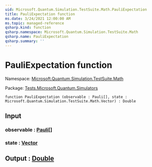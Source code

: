 ```yaml
---
uid: Microsoft.Quantum.Simulation.TestSuite.Math.PauliExpectation
title: PauliExpectation function
ms.date: 3/24/2021 12:00:00 AM
ms.topic: managed-reference
qsharp.kind: function
qsharp.namespace: Microsoft.Quantum.Simulation.TestSuite.Math
qsharp.name: PauliExpectation
qsharp.summary: ''
---
```


# PauliExpectation function

Namespace: [Microsoft.Quantum.Simulation.TestSuite.Math](xref:Microsoft.Quantum.Simulation.TestSuite.Math)

Package: [Tests.Microsoft.Quantum.Simulators](https://nuget.org/packages/Tests.Microsoft.Quantum.Simulators)




```qsharp
function PauliExpectation (observable : Pauli[], state : Microsoft.Quantum.Simulation.TestSuite.Math.Vector) : Double
```


## Input

### observable : [Pauli](xref:microsoft.quantum.lang-ref.pauli)[]




### state : [Vector](xref:Microsoft.Quantum.Simulation.TestSuite.Math.Vector)





## Output : [Double](xref:microsoft.quantum.lang-ref.double)

